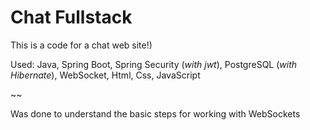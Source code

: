 ﻿# Chat Fullstack

This is a code for a chat web site!)

Used: Java, Spring Boot, Spring Security (*with jwt*), PostgreSQL (*with Hibernate*), WebSocket, Html, Css, JavaScript

~~

Was done to understand the basic steps for working with WebSockets
